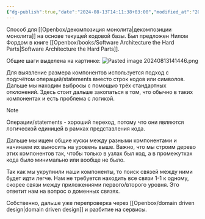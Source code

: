 ```yaml
---
{"dg-publish":true,"date":"2024-08-13T14:11:38+03:00","modified_at":"2024-08-13T14:25:34+03:00","dg-path":"/component based decomposition.md","permalink":"/component-based-decomposition/","dgPassFrontmatter":true}
---
```



Способ для [[Openbox/декомпозиция монолита|декомпозиции монолита]] на основе текущей кодовой базы. Был предложен Нилом Фордом в книге [[Openbox/books/Software Architecture  the Hard Parts|Software Architecture  the Hard Parts]]. 

Общие шаги выделена на картинке:
![Pasted image 20240813141446.png](/openbox/assets/img/Pasted%20image%2020240813141446.png)


Для выявление размера компонентов используется подход с подсчётом операций/statements вместо строк кодов или символов. Дальше мы находим выбросы с помощью трёх стандартных отклонений. Здесь стоит дальше закопаться в том, что обычно в таких компонентах и есть проблема с логикой.


> [!NOTE] 
> Операции/statements - хороший переход, потому что они являются логической единицей в рамках представления кода.

Дальше мы ищем общие куски между разными компонентами и начинаем их выносить на уровень выше. Важно, что мы строим дерево этих компонентов так, чтобы только в узлах был код, а в промежутках кода было минимально или вообще не было.

Так как мы укрупнили наши компоненты, то поиск связей между ними будет идти легче. Нам не требуется находить все связи 1-1 к одному, скорее связи между приложениями первого/второго уровня. Это ответит нам на вопрос о доменных связях.

Собственно, дальше уже перепроверка через [[Openbox/domain driven design|domain driven design]] и разбитие на сервисы.
